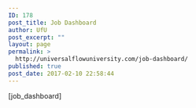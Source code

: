 ```yaml
---
ID: 178
post_title: Job Dashboard
author: UfU
post_excerpt: ""
layout: page
permalink: >
  http://universalflowuniversity.com/job-dashboard/
published: true
post_date: 2017-02-10 22:58:44
---
```

[job_dashboard]